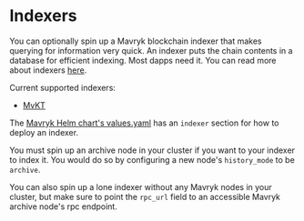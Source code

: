 # Indexers

You can optionally spin up a Mavryk blockchain indexer that makes querying for information very quick. An indexer puts the chain contents in a database for efficient indexing. Most dapps need it. You can read more about indexers [here](https://wiki.tezosagora.org/build/blockchain-indexers).

Current supported indexers:

- [MvKT](https://github.com/mavryk-network/mvkt)

The [Mavryk Helm chart's values.yaml](https://github.com/mavryk-network/mavryk-k8s/blob/master/charts/mavryk/values.yaml) has an `indexer` section for how to deploy an indexer.

You must spin up an archive node in your cluster if you want to your indexer to index it. You would do so by configuring a new node's `history_mode` to be `archive`.

You can also spin up a lone indexer without any Mavryk nodes in your cluster, but make sure to point the `rpc_url` field to an accessible Mavryk archive node's rpc endpoint.

